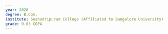 ```yaml
---
year: 2020
degree: B.Com.
institute: Seshadripuram College (Affiliated to Bangalore University)
grade: 9.03 CGPA
---
```

